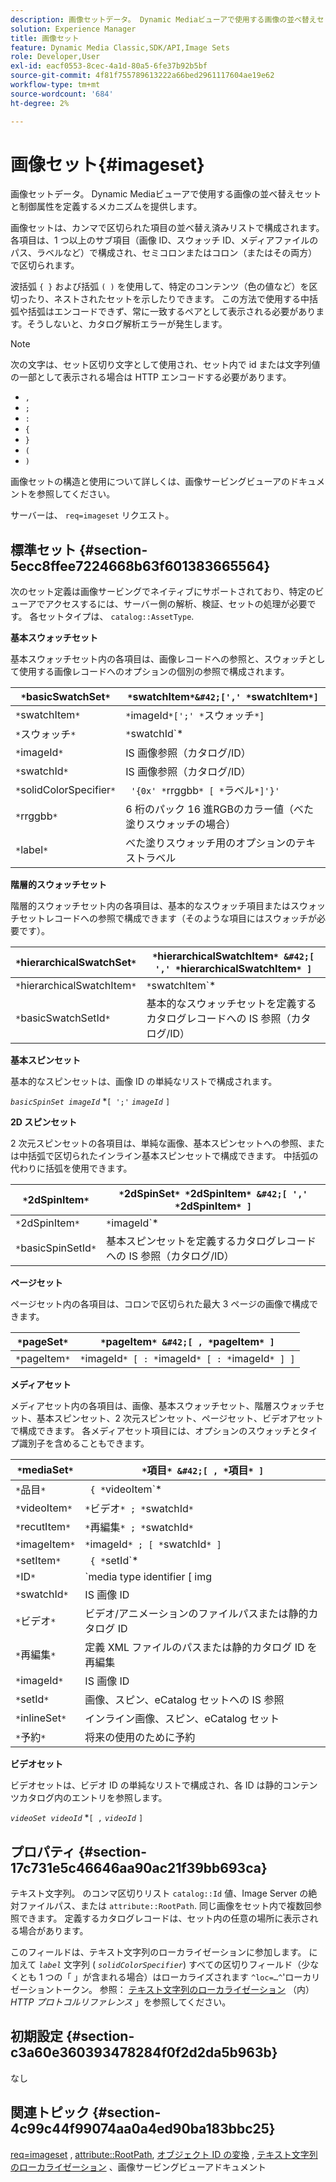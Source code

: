 ```yaml
---
description: 画像セットデータ。 Dynamic Mediaビューアで使用する画像の並べ替えセットと制御属性を定義するメカニズムを提供します。
solution: Experience Manager
title: 画像セット
feature: Dynamic Media Classic,SDK/API,Image Sets
role: Developer,User
exl-id: eacf0553-8cec-4a1d-80a5-6fe37b92b5bf
source-git-commit: 4f81f755789613222a66bed2961117604ae19e62
workflow-type: tm+mt
source-wordcount: '684'
ht-degree: 2%

---
```


# 画像セット{#imageset}

画像セットデータ。 Dynamic Mediaビューアで使用する画像の並べ替えセットと制御属性を定義するメカニズムを提供します。

画像セットは、カンマで区切られた項目の並べ替え済みリストで構成されます。 各項目は、1 つ以上のサブ項目（画像 ID、スウォッチ ID、メディアファイルのパス、ラベルなど）で構成され、セミコロンまたはコロン（またはその両方）で区切られます。

波括弧 `{ }` および括弧 `( )` を使用して、特定のコンテンツ（色の値など）を区切ったり、ネストされたセットを示したりできます。 この方法で使用する中括弧や括弧はエンコードできず、常に一致するペアとして表示される必要があります。そうしないと、カタログ解析エラーが発生します。

>[!NOTE]
>
>次の文字は、セット区切り文字として使用され、セット内で id または文字列値の一部として表示される場合は HTTP エンコードする必要があります。
>
>* `,`
>* `;`
>* `:`
>* `{`
>* `}`
>* `(`
>* `)`


画像セットの構造と使用について詳しくは、画像サービングビューアのドキュメントを参照してください。

サーバーは、 `req=imageset` リクエスト。

## 標準セット {#section-5ecc8ffee7224668b63f601383665564}

次のセット定義は画像サービングでネイティブにサポートされており、特定のビューアでアクセスするには、サーバー側の解析、検証、セットの処理が必要です。 各セットタイプは、 `catalog::AssetType`.

**基本スウォッチセット**

基本スウォッチセット内の各項目は、画像レコードへの参照と、スウォッチとして使用する画像レコードへのオプションの個別の参照で構成されます。

| `*`basicSwatchSet`*` | `*`swatchItem`*&#42;[',' *`swatchItem`*]` |
|---|---|
| `*`swatchItem`*` | `*`imageId`*[';' *`スウォッチ`*]` |
| `*`スウォッチ`*` | `*`swatchId`*|solidColorSpecifier` |
| `*`imageId`*` | IS 画像参照（カタログ/ID） |
| `*`swatchId`*` | IS 画像参照（カタログ/ID） |
| `*`solidColorSpecifier`*` | ` '{0x' *`rrggbb`* [ *`ラベル`*]'}'` |
| `*`rrggbb`*` | 6 桁のパック 16 進RGBのカラー値（べた塗りスウォッチの場合） |
| `*`label`*` | べた塗りスウォッチ用のオプションのテキストラベル |

**階層的スウォッチセット**

階層的スウォッチセット内の各項目は、基本的なスウォッチ項目またはスウォッチセットレコードへの参照で構成できます（そのような項目にはスウォッチが必要です）。

| `*`hierarchicalSwatchSet`*` | `*`hierarchicalSwatchItem`* &#42;[ ',' *`hierarchicalSwatchItem`* ]` |
|---|---|
| `*`hierarchicalSwatchItem`*` | `*`swatchItem`* | { *`basicSwatchSetId`* ';' *`スウォッチ`* }` |
| `*`basicSwatchSetId`*` | 基本的なスウォッチセットを定義するカタログレコードへの IS 参照（カタログ/ID） |

**基本スピンセット**

基本的なスピンセットは、画像 ID の単純なリストで構成されます。

*`basicSpinSet imageId`*  &#42;`[ ';'`  *`imageId`* `]`

**2D スピンセット**

2 次元スピンセットの各項目は、単純な画像、基本スピンセットへの参照、または中括弧で区切られたインライン基本スピンセットで構成できます。 中括弧の代わりに括弧を使用できます。

| `*`2dSpinItem`*` | `*`2dSpinSet`* *`2dSpinItem`* &#42;[ ',' *`2dSpinItem`* ]` |
|---|---|
| `*`2dSpinItem`*` | `*`imageId`* | { '{' *`basicSpinSet`* '}' } | *`basicSpinSetId`*` |
| `*`basicSpinSetId`*` | 基本スピンセットを定義するカタログレコードへの IS 参照（カタログ/ID） |

**ページセット**

ページセット内の各項目は、コロンで区切られた最大 3 ページの画像で構成できます。

| `*`pageSet`*` | `*`pageItem`* &#42;[ , *`pageItem`* ]` |
|---|---|
| `*`pageItem`*` | `*`imageId`* [ : *`imageId`* [ : *`imageId`* ] ]` |

**メディアセット**

メディアセット内の各項目は、画像、基本スウォッチセット、階層スウォッチセット、基本スピンセット、2 次元スピンセット、ページセット、ビデオアセットで構成できます。 各メディアセット項目には、オプションのスウォッチとタイプ識別子を含めることもできます。

| `*`mediaSet`*` | `*`項目`* &#42;[ , *`項目`* ]` |
|---|---|
| `*`品目`*` | ` { *`videoItem`* | *`recutItem`* | *`imageItem`*}} | *`setItem`* } [ ; [ *`ID`* ] [ ; [ *`予約済み`* ] ] ]` |
| `*`videoItem`*` | `*`ビデオ`* ; *`swatchId`*` |
| `*`recutItem`*` | `*`再編集`* ; *`swatchId`*` |
| `*`imageItem`*` | `*`imageId`* ; [ *`swatchId`* ]` |
| `*`setItem`*` | ` { *`setId`* | { '{' *`inlineSet`* '}' } } ; *`swatchId`*` |
| `*`ID`*` | `media type identifier [ img | basic | advanced_image | img | img_set | advanced_imageset | advanced_swatchset | spin | video ]` |
| `*`swatchId`*` | IS 画像 ID |
| `*`ビデオ`*` | ビデオ/アニメーションのファイルパスまたは静的カタログ ID |
| `*`再編集`*` | 定義 XML ファイルのパスまたは静的カタログ ID を再編集 |
| `*`imageId`*` | IS 画像 ID |
| `*`setId`*` | 画像、スピン、eCatalog セットへの IS 参照 |
| `*`inlineSet`*` | インライン画像、スピン、eCatalog セット |
| `*`予約`*` | 将来の使用のために予約 |

**ビデオセット**

ビデオセットは、ビデオ ID の単純なリストで構成され、各 ID は静的コンテンツカタログ内のエントリを参照します。

*`videoSet videoId`*  &#42;`[ ,`  *`videoId`* `]`

## プロパティ {#section-17c731e5c46646aa90ac21f39bb693ca}

テキスト文字列。 のコンマ区切りリスト `catalog::Id` 値、Image Server の絶対ファイルパス、または `attribute::RootPath`. 同じ画像をセット内で複数回参照できます。 定義するカタログレコードは、セット内の任意の場所に表示される場合があります。

このフィールドは、テキスト文字列のローカライゼーションに参加します。 に加えて *`label`* 文字列 ( *`solidColorSpecifier`*) すべての区切りフィールド（少なくとも 1 つの「 」が含まれる場合）はローカライズされます `^loc=…^`&#39;ローカリゼーショントークン。 参照： [テキスト文字列のローカライゼーション](/help/aem-is-ir-api/is-api/http-ref/image-serving-api-ref/c-http-protocol-reference/c-syntax-and-features/r-text-string-localization.md) （内） *HTTP プロトコルリファレンス* 」を参照してください。

## 初期設定 {#section-c3a60e360393478284f0f2d2da5b963b}

なし

## 関連トピック {#section-4c99c44f99074aa0a4ed90ba183bbc25}

[req=imageset](/help/aem-is-ir-api/is-api/http-ref/image-serving-api-ref/c-http-protocol-reference/c-command-reference/r-req/r-req.md) , [attribute::RootPath](/help/aem-is-ir-api/is-api/image-catalog/image-serving-api-ref/c-image-catalog-reference/c-attributes-reference/r-rootpath.md), [オブジェクト ID の変換](/help/aem-is-ir-api/is-api/http-ref/image-serving-api-ref/c-http-protocol-reference/c-syntax-and-features/r-object-id-translation.md) , [テキスト文字列のローカライゼーション](/help/aem-is-ir-api/is-api/http-ref/image-serving-api-ref/c-http-protocol-reference/c-syntax-and-features/r-text-string-localization.md) 、画像サービングビューアドキュメント
